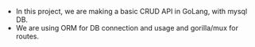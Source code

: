 * In this project, we are making a basic CRUD API in GoLang, with mysql DB.
* We are using ORM for DB connection and usage and gorilla/mux for routes.

